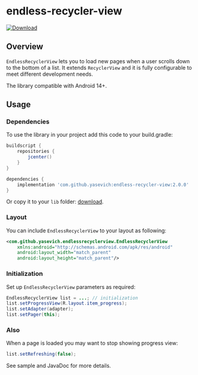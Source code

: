 # endless-recycler-view

[![Download](https://api.bintray.com/packages/slava/maven/endless-recycler-view/images/download.svg)](https://bintray.com/slava/maven/endless-recycler-view/_latestVersion)

## Overview

`EndlessRecyclerView` lets you to load new pages when a user scrolls down to the bottom of a list.
It extends `RecyclerView` and it is fully configurable to meet different development needs.

The library compatible with Android 14+.

## Usage

### Dependencies

To use the library in your project add this code to your build.gradle:

```groovy
buildscript {
    repositories {
        jcenter()
    }
}

dependencies {
    implementation 'com.github.yasevich:endless-recycler-view:2.0.0'
}
```

Or copy it to your `lib` folder: [download](https://bintray.com/slava/maven/endless-recycler-view/_latestVersion).

### Layout

You can include `EndlessRecyclerView` to your layout as following:

```xml
<com.github.yasevich.endlessrecyclerview.EndlessRecyclerView
    xmlns:android="http://schemas.android.com/apk/res/android"
    android:layout_width="match_parent"
    android:layout_height="match_parent"/>
```

### Initialization

Set up `EndlessRecyclerView` parameters as required:

```java
EndlessRecyclerView list = ...; // initialization
list.setProgressView(R.layout.item_progress);
list.setAdapter(adapter);
list.setPager(this);
```

### Also

When a page is loaded you may want to stop showing progress view:

```java
list.setRefreshing(false);
```

See sample and JavaDoc for more details.

